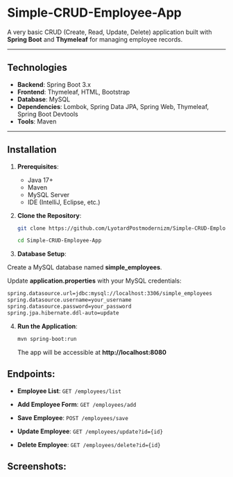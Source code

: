 # Simple-CRUD-Employee-App

A very basic CRUD (Create, Read, Update, Delete) application built with **Spring Boot** and **Thymeleaf** for managing employee records.

---

## Technologies
- **Backend**: Spring Boot 3.x
- **Frontend**: Thymeleaf, HTML, Bootstrap
- **Database**: MySQL
- **Dependencies**: Lombok, Spring Data JPA, Spring Web, Thymeleaf, Spring Boot Devtools
- **Tools**: Maven

---

## Installation
1. **Prerequisites**:
   - Java 17+
   - Maven
   - MySQL Server
   - IDE (IntelliJ, Eclipse, etc.)

2. **Clone the Repository**:
   ```bash
   git clone https://github.com/LyotardPostmodernizm/Simple-CRUD-Employee-App
   
   cd Simple-CRUD-Employee-App
   ```
 3. **Database Setup**:

Create a MySQL database named **simple_employees**.

Update **application.properties** with your MySQL credentials:

```bash
spring.datasource.url=jdbc:mysql://localhost:3306/simple_employees
spring.datasource.username=your_username
spring.datasource.password=your_password
spring.jpa.hibernate.ddl-auto=update
```
4. **Run the Application**:
   
   ```bash
   mvn spring-boot:run
   ```
   The app will be accessible at **http://localhost:8080**

## Endpoints:
- **Employee List**: ``` GET /employees/list ```

- **Add Employee Form**: ``` GET /employees/add ```

- **Save Employee**: ``` POST /employees/save ```

- **Update Employee**: ``` GET /employees/update?id={id} ```

- **Delete Employee**: ``` GET /employees/delete?id={id} ```

## Screenshots:



